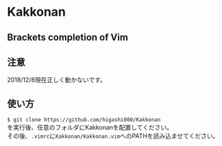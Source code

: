 # Kakkonan

## Brackets completion of Vim

## 注意
2018/12/8現在正しく動かないです。

## 使い方
`$ git clone https://github.com/higashi000/Kakkonan`<br>
を実行後、任意のフォルダにKakkonanを配置してください。<br>
その後、`.vimrc`に`Kakkonan/Kakkonan.vim`へのPATHを読み込ませてください。
